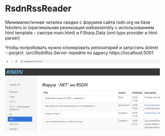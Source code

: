 # RsdnRssReader
Минималистичная читалка сводки с форумов сайта rsdn.org
на базе fsbolero.io (оригинальная реализация webassembly с использованием html template - смотри main.html)
и FSharp.Data (xml type provider и html parser)

Чтобы попробовать нужно клонировать репозитарий
и запустить dotnet --porject .\src\RsdnRss.Server
перейти по адресу https://localhost:5001

![Скриншот](Screenshot.jpg "Пример")